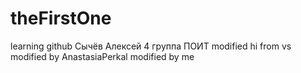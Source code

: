 # theFirstOne
learning github
Сычёв Алексей 4 группа ПОИТ
modified
hi from vs
modified by AnastasiaPerkal
modified by me
